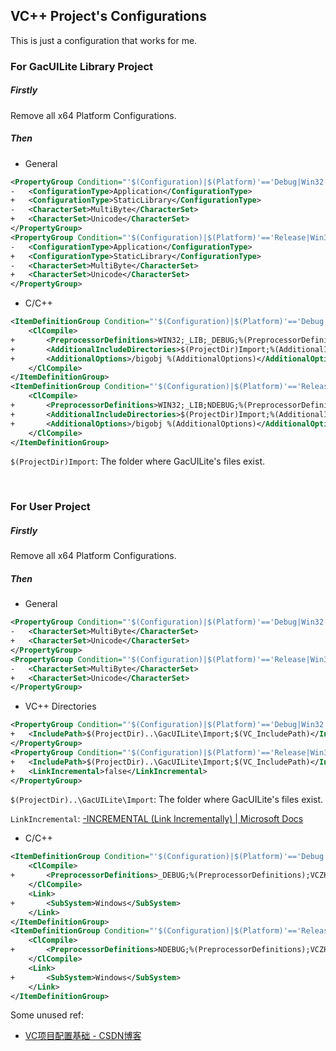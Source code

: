 ## VC++ Project's Configurations

This is just a configuration that works for me.

### For GacUILite Library Project

##### Firstly

Remove all x64 Platform Configurations.

##### Then

* General

```XML
<PropertyGroup Condition="'$(Configuration)|$(Platform)'=='Debug|Win32'" Label="Configuration">
-	<ConfigurationType>Application</ConfigurationType>
+	<ConfigurationType>StaticLibrary</ConfigurationType>
-   <CharacterSet>MultiByte</CharacterSet>
+	<CharacterSet>Unicode</CharacterSet>
</PropertyGroup>
<PropertyGroup Condition="'$(Configuration)|$(Platform)'=='Release|Win32'" Label="Configuration">
-	<ConfigurationType>Application</ConfigurationType>
+	<ConfigurationType>StaticLibrary</ConfigurationType>
-   <CharacterSet>MultiByte</CharacterSet>
+	<CharacterSet>Unicode</CharacterSet>
</PropertyGroup>
```

* C/C++

```XML
<ItemDefinitionGroup Condition="'$(Configuration)|$(Platform)'=='Debug|Win32'">
	<ClCompile>
+		<PreprocessorDefinitions>WIN32;_LIB;_DEBUG;%(PreprocessorDefinitions);VCZH_DEBUG_NO_REFLECTION</PreprocessorDefinitions>
+		<AdditionalIncludeDirectories>$(ProjectDir)Import;%(AdditionalIncludeDirectories)</AdditionalIncludeDirectories>
+		<AdditionalOptions>/bigobj %(AdditionalOptions)</AdditionalOptions>
	</ClCompile>
</ItemDefinitionGroup>
<ItemDefinitionGroup Condition="'$(Configuration)|$(Platform)'=='Release|Win32'">
	<ClCompile>
+		<PreprocessorDefinitions>WIN32;_LIB;NDEBUG;%(PreprocessorDefinitions);VCZH_DEBUG_NO_REFLECTION</PreprocessorDefinitions>
+		<AdditionalIncludeDirectories>$(ProjectDir)Import;%(AdditionalIncludeDirectories)</AdditionalIncludeDirectories>
+		<AdditionalOptions>/bigobj %(AdditionalOptions)</AdditionalOptions>
	</ClCompile>
</ItemDefinitionGroup>
```

```$(ProjectDir)Import```: The folder where GacUILite's files exist.

<br/>

### For User Project

##### Firstly

Remove all x64 Platform Configurations.

##### Then

* General

```XML
<PropertyGroup Condition="'$(Configuration)|$(Platform)'=='Debug|Win32'" Label="Configuration">
-   <CharacterSet>MultiByte</CharacterSet>
+	<CharacterSet>Unicode</CharacterSet>
</PropertyGroup>
<PropertyGroup Condition="'$(Configuration)|$(Platform)'=='Release|Win32'" Label="Configuration">
-   <CharacterSet>MultiByte</CharacterSet>
+	<CharacterSet>Unicode</CharacterSet>
</PropertyGroup>
```

* VC++ Directories

```XML
<PropertyGroup Condition="'$(Configuration)|$(Platform)'=='Debug|Win32'">
+	<IncludePath>$(ProjectDir)..\GacUILite\Import;$(VC_IncludePath)</IncludePath>
</PropertyGroup>
<PropertyGroup Condition="'$(Configuration)|$(Platform)'=='Release|Win32'">
+	<IncludePath>$(ProjectDir)..\GacUILite\Import;$(VC_IncludePath)</IncludePath>
+   <LinkIncremental>false</LinkIncremental>
</PropertyGroup>
```

```$(ProjectDir)..\GacUILite\Import```: The folder where GacUILite's files exist.

```LinkIncremental```: [-INCREMENTAL (Link Incrementally) | Microsoft Docs](https://docs.microsoft.com/en-us/cpp/build/reference/incremental-link-incrementally)

* C/C++

```XML
<ItemDefinitionGroup Condition="'$(Configuration)|$(Platform)'=='Debug|Win32'">
	<ClCompile>
+		<PreprocessorDefinitions>_DEBUG;%(PreprocessorDefinitions);VCZH_DEBUG_NO_REFLECTION</PreprocessorDefinitions>
	</ClCompile>
	<Link>
+		<SubSystem>Windows</SubSystem>
	</Link>
</ItemDefinitionGroup>
<ItemDefinitionGroup Condition="'$(Configuration)|$(Platform)'=='Release|Win32'">
	<ClCompile>
+		<PreprocessorDefinitions>NDEBUG;%(PreprocessorDefinitions);VCZH_DEBUG_NO_REFLECTION</PreprocessorDefinitions>
	</ClCompile>
	<Link>
+		<SubSystem>Windows</SubSystem>
	</Link>
</ItemDefinitionGroup>
```

Some unused ref:

* [VC项目配置基础 - CSDN博客](https://blog.csdn.net/phunxm/article/details/5082488)
